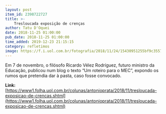 ```yaml
---
layout: post
item_id: 2398722727
title: >-
    Tresloucada exposição de crenças
author: Tatu D'Oquei
date: 2018-11-25 01:00:00
pub_date: 2018-11-25 01:00:00
time_added: 2019-12-23 21:15:15
category: refletimos
image: https://f.i.uol.com.br/fotografia/2018/11/24/15430951255bf9c3557498d_1543095125_3x2_xl.jpg
---
```


Em 7 de novembro, o filósofo Ricardo Vélez Rodríguez, futuro ministro da Educação, publicou num blog o texto “Um roteiro para o MEC”, expondo os rumos que pretendia dar à pasta, caso fosse convocado.

**Link:** [https://www1.folha.uol.com.br/colunas/antonioprata/2018/11/tresloucada-exposicao-de-crencas.shtml](https://www1.folha.uol.com.br/colunas/antonioprata/2018/11/tresloucada-exposicao-de-crencas.shtml)

